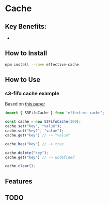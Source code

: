# Cache


## Key Benefits:

- 
## How to Install

```bash
npm install --save effective-cache
```

## How to Use

### s3-fifo cache example

Based on [this paper](https://blog.jasony.me/system/cache/2023/08/01/s3fifo)

```typescript
import { S3FifoCache } from 'effective-cache';

const cache = new S3FifoCache(100);
cache.set("key", "value");
cache.set("key2", "value");
cache.get("key") // -> "value"

cache.has("key") // -> true

cache.delete("key");
cache.get("key") // -> undefined

cache.clear();
```


## Features


### 


## TODO
